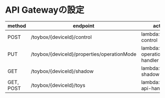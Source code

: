 # API Gatewayの設定

|method|endpoint|action|
| ---- | ---- | ---- |
|POST|/toybox/{deviceId}/control|lambda:toybox-control|
|PUT|/toybox/{deviceId}/properties/operationMode|lambda:toybox-operationMode-handler|
|GET|/toybox/{deviceId}/shadow|lambda:toybox-shadow-bridge|
|GET, POST|/toybox/{deviceId}/toys|lambda:toybox-api-handler|
